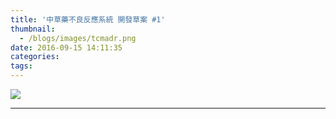 ```yaml
---
title: '中草藥不良反應系統 開發草案 #1'
thumbnail:
  - /blogs/images/tcmadr.png
date: 2016-09-15 14:11:35
categories:
tags:
---
```

<img src="/blogs/images/tcmadr.png">

***
